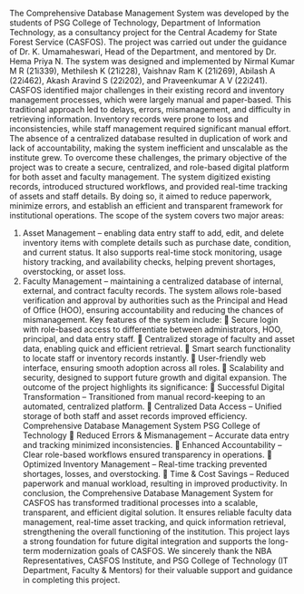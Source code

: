 The Comprehensive Database Management System was developed by the students of PSG 
College of Technology, Department of Information Technology, as a consultancy project for 
the Central Academy for State Forest Service (CASFOS). The project was carried out under 
the guidance of Dr. K. Umamaheswari, Head of the Department, and mentored by Dr. Hema 
Priya N. The system was designed and implemented by Nirmal Kumar M R (21i339), 
Methilesh K (21i228), Vaishnav Ram K (21i269), Abilash A (22i462), Akash Aravind S 
(22i202), and Praveenkumar A V (22i241). 
CASFOS identified major challenges in their existing record and inventory management 
processes, which were largely manual and paper-based. This traditional approach led to delays, 
errors, mismanagement, and difficulty in retrieving information. Inventory records were prone 
to loss and inconsistencies, while staff management required significant manual effort. The 
absence of a centralized database resulted in duplication of work and lack of accountability, 
making the system inefficient and unscalable as the institute grew. 
To overcome these challenges, the primary objective of the project was to create a secure, 
centralized, and role-based digital platform for both asset and faculty management. The system 
digitized existing records, introduced structured workflows, and provided real-time tracking of 
assets and staff details. By doing so, it aimed to reduce paperwork, minimize errors, and 
establish an efficient and transparent framework for institutional operations. 
The scope of the system covers two major areas: 
1. Asset Management – enabling data entry staff to add, edit, and delete inventory items 
with complete details such as purchase date, condition, and current status. It also 
supports real-time stock monitoring, usage history tracking, and availability checks, 
helping prevent shortages, overstocking, or asset loss. 
2. Faculty Management – maintaining a centralized database of internal, external, and 
contract faculty records. The system allows role-based verification and approval by 
authorities such as the Principal and Head of Office (HOO), ensuring accountability 
and reducing the chances of mismanagement. 
Key features of the system include: 
 Secure login with role-based access to differentiate between administrators, HOO, 
principal, and data entry staff. 
 Centralized storage of faculty and asset data, enabling quick and efficient retrieval. 
 Smart search functionality to locate staff or inventory records instantly. 
 User-friendly web interface, ensuring smooth adoption across all roles. 
 Scalability and security, designed to support future growth and digital expansion. 
The outcome of the project highlights its significance: 
 Successful Digital Transformation – Transitioned from manual record-keeping to an 
automated, centralized platform. 
 Centralized Data Access – Unified storage of both staff and asset records improved 
efficiency. 
Comprehensive Database Management System                                              PSG College of Technology 
 Reduced Errors & Mismanagement – Accurate data entry and tracking minimized 
inconsistencies. 
 Enhanced Accountability – Clear role-based workflows ensured transparency in 
operations. 
 Optimized Inventory Management – Real-time tracking prevented shortages, losses, 
and overstocking. 
 Time & Cost Savings – Reduced paperwork and manual workload, resulting in 
improved productivity. 
In conclusion, the Comprehensive Database Management System for CASFOS has 
transformed traditional processes into a scalable, transparent, and efficient digital solution. It 
ensures reliable faculty data management, real-time asset tracking, and quick information 
retrieval, strengthening the overall functioning of the institution. This project lays a strong 
foundation for future digital integration and supports the long-term modernization goals of 
CASFOS. 
We sincerely thank the NBA Representatives, CASFOS Institute, and PSG College of 
Technology (IT Department, Faculty & Mentors) for their valuable support and guidance in 
completing this project. 
